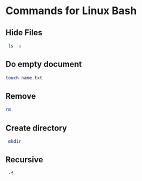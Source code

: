 # Commands for Linux Bash
## Hide Files

```sh
 ls -a
 ```

 ## Do empty document

```sh
touch name.txt
 ```


 ## Remove
```sh
rm
 ```


## Create directory
```sh
 mkdir
 ```


 ## Recursive

```sh
 -f
 ```


